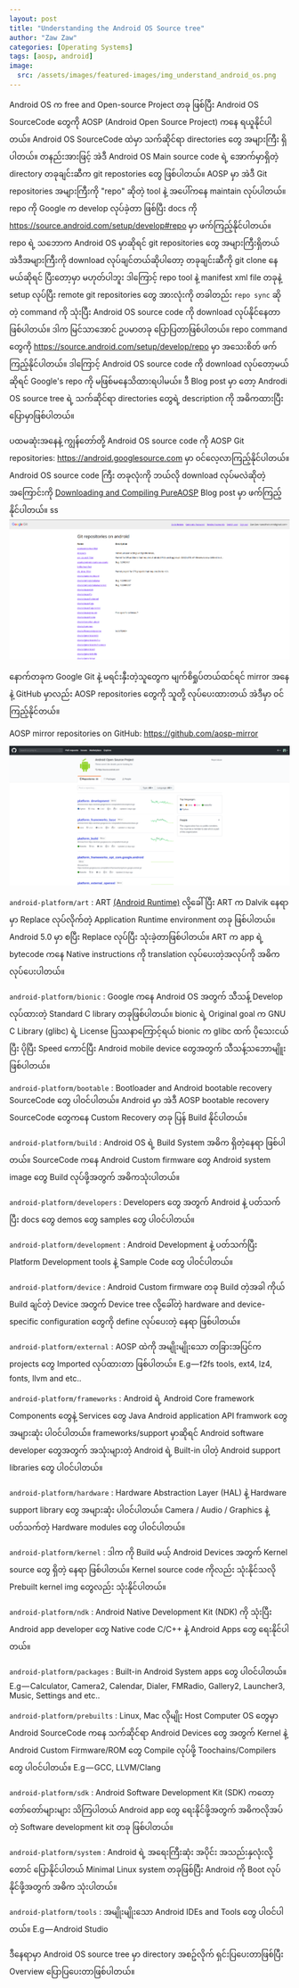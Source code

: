```yaml
---
layout: post
title: "Understanding the Android OS Source tree"
author: "Zaw Zaw"
categories: [Operating Systems]
tags: [aosp, android]
image:
  src: /assets/images/featured-images/img_understand_android_os.png
---
```


Android OS က free and Open-source Project တခု ဖြစ်ပြီး Android OS SourceCode တွေကို AOSP (Android Open Source Project) ကနေ ရယူနိုင်ပါတယ်။ Android OS SourceCode ထဲမှာ သက်ဆိုင်ရာ directories တွေ အများကြီး ရှိပါတယ်။ တနည်းအားဖြင့် အဲဒီ Android OS Main source code ရဲ့ အောက်မှာရှိတဲ့ directory တခုချင်းဆီက git repostories တွေ ဖြစ်ပါတယ်။ AOSP မှာ အဲဒီ Git repositories အများကြီးကို "repo" ဆိုတဲ့ tool နဲ့ အပေါ်ကနေ maintain လုပ်ပါတယ်။ repo ကို Google က develop လုပ်ခဲ့တာ ဖြစ်ပြီး docs ကို https://source.android.com/setup/develop#repo မှာ ဖက်ကြည့်နိုင်ပါတယ်။ repo ရဲ့ သဘောက Android OS မှာဆိုရင် git repositories တွေ အများကြီးရှိတယ် အဲဒီအများကြီးကို download လုပ်ချင်တယ်ဆိုပါတော့ တခုချင်းဆီကို git clone နေမယ်ဆိုရင် ပြီးတော့မှာ မဟုတ်ပါဘူး ဒါကြောင့် repo tool နဲ့ manifest xml file တခုနဲ့ setup လုပ်ပြီး remote git repositories တွေ အားလုံးကို တခါတည်း ```repo sync``` ဆိုတဲ့ command ကို သုံးပြီး Android OS source code ကို download လုပ်နိုင်နေတာ ဖြစ်ပါတယ်။ ဒါက မြင်သာအောင် ဥပမာတခု ပြောပြတာဖြစ်ပါတယ်။ repo command တွေကို https://source.android.com/setup/develop/repo မှာ အသေးစိတ် ဖက်ကြည့်နိုင်ပါတယ်။ ဒါကြောင့် Android OS source code ကို download လုပ်တော့မယ်ဆိုရင် Google's repo ကို မဖြစ်မနေသိထားရပါမယ်။ ဒီ Blog post မှာ တော့ Androdi OS source tree ရဲ့ သက်ဆိုင်ရာ directories တွေရဲ့ description ကို အဓိကထားပြီး ပြောမှာဖြစ်ပါတယ်။

ပထမဆုံးအနေနဲ့ ကျွန်တော်တို့ Android OS source code ကို AOSP Git repositories: https://android.googlesource.com မှာ ၀င်လေ့လာကြည့်နိုင်ပါတယ်။ Android OS source code ကြီး တခုလုံးကို ဘယ်လို download လုပ်မလဲဆိုတဲ့အကြောင်းကို [Downloading and Compiling PureAOSP](https://zawzaww.github.io/blog/android/download-build-aosp-android) Blog post မှာ ဖက်ကြည့်နိုင်ပါတယ်။
ss
![Screenshot](/assets/images/screenshots/img_screenshot_aosp_googlegit.png)

နောက်တခုက Google Git နဲ့ မရင်းနှီးတဲ့သူတွေက မျက်စိရှုပ်တယ်ထင်ရင် mirror အနေနဲ့ GitHub မှာလည်း AOSP repositories တွေကို သူတို့ လုပ်ပေးထားတယ် အဲဒီမှာ ဝင်ကြည့်နိုင်တယ်။

AOSP mirror repositories on GitHub: https://github.com/aosp-mirror

![Screenshot](/assets/images/screenshots/img_screenshot_aosp_mirror_github.png)


```android-platform/art``` : ART [(Android Runtime)](https://source.android.com/devices/tech/dalvik) လို့ခေါ်ပြီး ART က Dalvik နေရာမှာ Replace လုပ်လိုက်တဲ့ Application Runtime environment တခု ဖြစ်ပါတယ်။ Android 5.0 မှာ စပြီး Replace လုပ်ပြီး သုံးခဲ့တာဖြစ်ပါတယ်။ ART က app ရဲ့ bytecode ကနေ Native instructions ကို translation လုပ်ပေးတဲ့အလုပ်ကို အဓိကလုပ်ပေးပါတယ်။

```android-platform/bionic``` : Google ကနေ Android OS အတွက် သီသန့် Develop လုပ်ထားတဲ့ Standard C library တခုဖြစ်ပါတယ်။ bionic ရဲ့ Original goal က GNU C Library (glibc) ရဲ့ License ပြဿနာကြောင့်ရယ် bionic က glibc ထက် ပိုသေးငယ်ပြီး ပိုပြီး Speed ကောင်ပြီး Android mobile device တွေအတွက် သီသန့်သဘောမျိူးဖြစ်ပါတယ်။

```android-platform/bootable``` : Bootloader and Android bootable recovery SourceCode တွေ ပါဝင်ပါတယ်။ Android မှာ အဲဒီ AOSP bootable recovery SourceCode တွေကနေ Custom Recovery တခု ပြန် Build နိုင်ပါတယ်။

```android-platform/build``` : Android OS ရဲ့ Build System အဓိက ရှိတဲ့နေရာ ဖြစ်ပါတယ်။ SourceCode ကနေ Android Custom firmware တွေ Android system image တွေ Build  လုပ်ဖို့အတွက် အဓိကသုံးပါတယ်။

```android-platform/developers``` : Developers တွေ အတွက် Android နဲ့ ပတ်သက်ပြီး docs တွေ demos တွေ samples တွေ ပါ၀င်ပါတယ်။

```android-platform/development``` : Android Development နဲ့ ပတ်သက်ပြီး Platform Development tools နဲ့ Sample Code တွေ ပါ၀င်ပါတယ်။

```android-platform/device``` : Android Custom firmware တခု Build တဲ့အခါ ကိုယ် Build ချင်တဲ့ Device အတွက် Device tree လို့ခေါ်တဲ့ hardware and device-specific configuration တွေကို define လုပ်ပေးတဲ့ နေရာ ဖြစ်ပါတယ်။

```android-platform/external``` : AOSP ထဲကို အမျိုးမျိုးသော တခြားအပြင်က projects တွေ Imported လုပ်ထားတာ ဖြစ်ပါတယ်။ E.g — f2fs tools, ext4, lz4, fonts, llvm and etc..

```android-platform/frameworks``` : Android ရဲ့ Android Core framework Components တွေနဲ့ Services တွေ Java Android application API framwork တွေ အများဆုံး ပါ၀င်ပါတယ်။ frameworks/support မှာဆိုရင် Android software developer တွေအတွက် အသုံးများတဲ့ Android ရဲ့ Built-in ပါတဲ့ Android support libraries တွေ ပါ၀င်ပါတယ်။

```android-platform/hardware``` : Hardware Abstraction Layer (HAL) နဲ့ Hardware support library တွေ အများဆုံး ပါဝင်ပါတယ်။ Camera / Audio / Graphics နဲ့ ပတ်သက်တဲ့ Hardware modules တွေ ပါ၀င်ပါတယ်။

```android-platform/kernel``` : ဒါက ကို Build မယ့် Android Devices အတွက် Kernel source တွေ ရှိတဲ့ နေရာ ဖြစ်ပါတယ်။ Kernel source code ကိုလည်း သုံးနိုင်သလို Prebuilt kernel img တွေလည်း သုံးနိုင်ပါတယ်။

```android-platform/ndk``` : Android Native Development Kit (NDK) ကို သုံးပြီး Android app developer တွေ Native code C/C++ နဲ့ Android Apps တွေ ရေးနိုင်ပါတယ်။

```android-platform/packages``` : Built-in Android System apps တွေ ပါဝင်ပါတယ်။ E.g — Calculator, Camera2, Calendar, Dialer, FMRadio, Gallery2, Launcher3, Music, Settings and etc..

```android-platform/prebuilts``` : Linux, Mac လိုမျိုး Host Computer OS တွေမှာ Android SourceCode ကနေ သက်ဆိုင်ရာ Android Devices တွေ အတွက် Kernel နဲ့ Android Custom Firmware/ROM တွေ Compile လုပ်ဖို့ Toochains/Compilers တွေ ပါဝင်ပါတယ်။ E.g — GCC, LLVM/Clang

```android-platform/sdk``` : Android Software Development Kit (SDK) ကတော့ တော်တော်များများ သိကြပါတယ် Android app တွေ ရေးနိုင်ဖို့အတွက် အဓိကလိုအပ်တဲ့ Software development kit တခု ဖြစ်ပါတယ်။

```android-platform/system``` : Android ရဲ့ အရေးကြီးဆုံး အပိုင်း အသည်းနှလုံးလို့တောင် ပြောနိုင်ပါတယ် Minimal Linux system တခုဖြစ်ပြီး Android ကို Boot လုပ်နိုင်ဖို့အတွက် အဓိက သုံးပါတယ်။

```android-platform/tools``` : အမျိုးမျိုးသော Android IDEs and Tools တွေ ပါဝင်ပါတယ်။ E.g — Android Studio

ဒီနေရာမှာ Android OS source tree မှာ directory အစဥ်လိုက် ရှင်းပြပေးတာဖြစ်ပြီး Overview ပြောပြပေးတာဖြစ်ပါတယ်။
